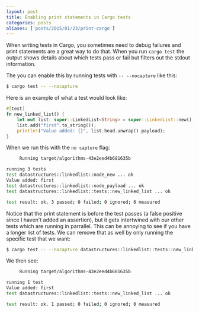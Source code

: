 ```yaml
---
layout: post
title: Enabling print statements in Cargo tests
categories: posts
aliases: ['posts/2015/01/23/print-cargo']
---
```


When writing tests in Cargo, you sometimes need to debug failures and print statements are a great way to do that. When you run `cargo test` the output shows details about which tests pass or fail but filters out the stdout information.

The you can enable this by running tests with `-- --nocapture` like this:

~~~ bash
$ cargo test -- --nocapture
~~~

Here is an example of what a test would look like:

~~~ rust
#[test]
fn new_linked_list() {
    let mut list: super::LinkedList<String> = super::LinkedList::new();
    list.add("first".to_string());
    println!("Value added: {}", list.head.unwrap().payload);
}
~~~

When we run this with the `no capture` flag:

~~~ bash
     Running target/algorithms-43e2eed4b681635b

running 3 tests
test datastructures::linkedlist::node_new ... ok
Value added: first
test datastructures::linkedlist::node_payload ... ok
test datastructures::linkedlist::tests::new_linked_list ... ok

test result: ok. 3 passed; 0 failed; 0 ignored; 0 measured
~~~

Notice that the print statement is before the test passes (a false positive since I haven't added an assertion), but it gets intertwined with our other tests which are running in parrallel. This can be annoying to see if you have a longer list of tests. We can remove that as well by only running the specific test that we want:

~~~ bash
$ cargo test -- --nocapture datastructures::linkedlist::tests::new_linked_list
~~~

We then see:

~~~ bash
     Running target/algorithms-43e2eed4b681635b

running 1 test
Value added: first
test datastructures::linkedlist::tests::new_linked_list ... ok

test result: ok. 1 passed; 0 failed; 0 ignored; 0 measured
~~~
